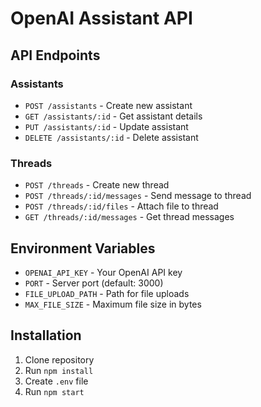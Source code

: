 # OpenAI Assistant API

## API Endpoints

### Assistants
- `POST /assistants` - Create new assistant
- `GET /assistants/:id` - Get assistant details
- `PUT /assistants/:id` - Update assistant
- `DELETE /assistants/:id` - Delete assistant

### Threads
- `POST /threads` - Create new thread
- `POST /threads/:id/messages` - Send message to thread
- `POST /threads/:id/files` - Attach file to thread
- `GET /threads/:id/messages` - Get thread messages

## Environment Variables
- `OPENAI_API_KEY` - Your OpenAI API key
- `PORT` - Server port (default: 3000)
- `FILE_UPLOAD_PATH` - Path for file uploads
- `MAX_FILE_SIZE` - Maximum file size in bytes

## Installation
1. Clone repository
2. Run `npm install`
3. Create `.env` file
4. Run `npm start`
